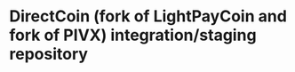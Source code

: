 DirectCoin (fork of LightPayCoin and fork of PIVX) integration/staging repository
======================================
